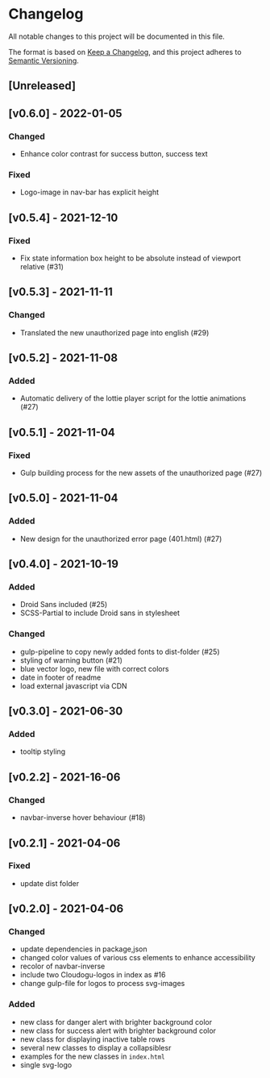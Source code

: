 # Changelog
All notable changes to this project will be documented in this file.

The format is based on [Keep a Changelog](https://keepachangelog.com/en/1.0.0/),
and this project adheres to [Semantic Versioning](https://semver.org/spec/v2.0.0.html).

## [Unreleased]

## [v0.6.0] - 2022-01-05
### Changed
- Enhance color contrast for success button, success text

### Fixed
- Logo-image in nav-bar has explicit height

## [v0.5.4] - 2021-12-10
### Fixed
- Fix state information box height to be absolute instead of viewport relative (#31)

## [v0.5.3] - 2021-11-11
### Changed
- Translated the new unauthorized page into english (#29)

## [v0.5.2] - 2021-11-08
### Added
- Automatic delivery of the lottie player script for the lottie animations (#27)

## [v0.5.1] - 2021-11-04
### Fixed
- Gulp building process for the new assets of the unauthorized page (#27)

## [v0.5.0] - 2021-11-04
### Added
- New design for the unauthorized error page (401.html) (#27)

## [v0.4.0] - 2021-10-19
### Added
- Droid Sans included (#25)
- SCSS-Partial to include Droid sans in stylesheet

### Changed
- gulp-pipeline to copy newly added fonts to dist-folder (#25)
- styling of warning button (#21)
- blue vector logo, new file with correct colors
- date in footer of readme
- load external javascript via CDN

## [v0.3.0] - 2021-06-30
### Added
- tooltip styling

## [v0.2.2] - 2021-16-06
### Changed
- navbar-inverse hover behaviour (#18)

## [v0.2.1] - 2021-04-06
### Fixed
- update dist folder


## [v0.2.0] - 2021-04-06
### Changed
- update dependencies in package,json
- changed color values of various css elements to enhance accessibility
- recolor of navbar-inverse
- include two Cloudogu-logos in index as #16
- change gulp-file for logos to process svg-images

### Added
- new class for danger alert with brighter background color
- new class for success alert with brighter background color
- new class for displaying inactive table rows
- several new classes to display a collapsiblesr    
- examples for the new classes in `index.html`
- single svg-logo